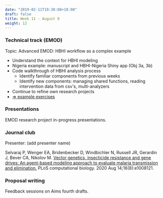 ```yaml
---
date: "2019-02-11T19:30:08+10:00"
draft: false
title: Week 11 - August 8
weight: 12
---
```


<!--more-->

### Technical track (EMOD)

Topic: Advanced EMOD: HBHI workflow as a complex example

- Understand the context for HBHI modeling
- Nigeria example: manuscript and HBHI-Nigeria Shiny app (Obj 3a, 3b)
- Code walkthrough of HBHI analysis process
    + Identify familiar components from previous weeks
    + Identify new components: managing shared functions, reading intervention data from csv's, multi-analyzers
- Continue to refine own research projects
- [=> example exercises](https://github.com/numalariamodeling/faculty-enrich-2022-examples#week-11-advanced-emod-hbhi-workflow-as-a-complex-example-)

### Presentations

EMOD research project in-progress presentations.

### Journal club

Presenter: (add presenter name)

Selvaraj P, Wenger EA, Bridenbecker D, Windbichler N, Russell JR, Gerardin J, Bever CA, Nikolov M. [Vector genetics, insecticide resistance and gene drives: An agent-based modeling approach to evaluate malaria transmission and elimination.](https://journals.plos.org/ploscompbiol/article?id=10.1371/journal.pcbi.1008121) PLoS computational biology. 2020 Aug 14;16(8):e1008121.

### Proposal writing

Feedback sessions on Aims fourth drafts.